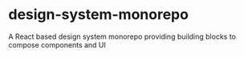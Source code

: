 # design-system-monorepo
A React based design system monorepo providing building blocks to compose components and UI

